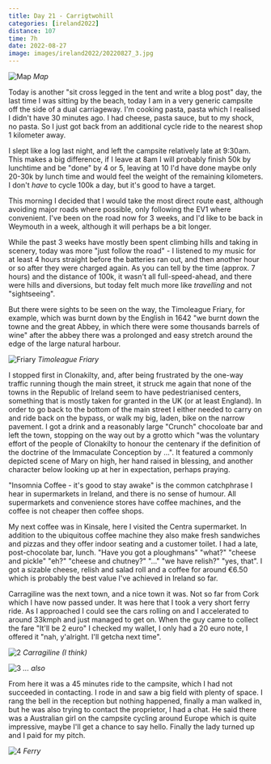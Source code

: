 ```yaml
--- 
title: Day 21 - Carrigtwohill
categories: [ireland2022]
distance: 107
time: 7h
date: 2022-08-27
image: images/ireland2022/20220827_3.jpg
---
```


![Map](/images/ireland2022/20220827_map.jpg) 
*Map*

Today is another "sit cross legged in the tent and write a blog post" day, the
last time I was sitting by the beach, today I am in a very generic campsite
off the side of a dual carriageway. I'm cooking pasta, pasta which I realised
I didn't have 30 minutes ago. I had cheese, pasta sauce, but to my shock, no
pasta. So I just got back from an additional cycle ride to the nearest shop 1
kilometer away.

I slept like a log last night, and left the campsite relatively late at
9:30am. This makes a big difference, if I leave at 8am I will probably finish
50k by lunchtime and be "done" by 4 or 5, leaving at 10 I'd have done maybe
only 20-30k by lunch time and would feel the weight of the remaining
kilometers. I don't _have_ to cycle 100k a day, but it's good to have a
target.

This morning I decided that I would take the most direct route east, although
avoiding major roads where possible, only following the EV1 where convenient.
I've been on the road now for 3 weeks, and I'd like to be back in Weymouth in
a week, although it will perhaps be a bit longer.

While the past 3 weeks have mostly been spent climbing hills and taking in
scenery, today was more "just follow the road" - I listened to my music for at
least 4 hours straight before the batteries ran out, and then another hour or
so after they were charged again. As you can tell by the time (approx. 7
hours) and the distance of 100k, it wasn't all full-speed-ahead, and there
were hills and diversions, but today felt much more like _travelling_ and not
"sightseeing".

But there were sights to be seen on the way, the Timoleague Friary, for
example, which was burnt down by the English in 1642 "we burnt down the towne
and the great Abbey, in which there were some thousands barrels of wine"
after the abbey there was a prolonged and easy stretch around the edge of the large
natural harbour.

![Friary](/images/ireland2022/20220827_1.jpg) 
*Timoleague Friary*

I stopped first in Clonakilty, and, after being frustrated by the one-way
traffic running though the main street, it struck me again that none of the
towns in the Republic of Ireland seem to have pedestrianised centers,
something that is mostly taken for granted in the UK (or at least England). In
order to go back to the bottom of the main street I either needed to carry on
and ride back on the bypass, or walk my big, laden, bike on the narrow
pavement. I got a drink and a reasonably large "Crunch" chocoloate bar and
left the town, stopping on the way out by a grotto which "was the voluntary
effort of the people of Clonakilty to honour the centenary if the definition
of the doctrine of the Immaculate Conception by ...". It featured a commonly
depicted scene of Mary on high, her hand raised in blessing, and another
character below looking up at her in expectation, perhaps praying.

"Insomnia Coffee - it's good to stay awake" is the common catchphrase I hear
in supermarkets in Ireland, and there is no sense of humour. All supermarkets
and convenience stores have coffee machines, and the coffee is not cheaper
then coffee shops.

My next coffee was in Kinsale, here I visited the Centra supermarket. In
addition to the ubiquitous coffee machine they also make fresh sandwiches and
pizzas and they offer indoor seating and a customer toilet. I had a late,
post-chocolate bar, lunch. "Have you got a ploughmans" "what?" "cheese and
pickle" "eh?" "cheese and chutney?" "..." "we have relish?" "yes, that". I got
a sizable cheese, relish and salad roll and a coffee for around €6.50 which is
probably the best value I've achieved in Ireland so far.

Carragiline was the next town, and a nice town it was. Not so far from Cork
which I have now passed under. It was here that I took a very short ferry
ride. As I approached I could see the cars rolling on and I accelerated to
around 33kmph and just managed to get on. When the guy came to collect the
fare "It'll be 2 euro" I checked my wallet, I only had a 20 euro note, I
offered it "nah, y'alright. I'll getcha next time".

![2](/images/ireland2022/20220827_2.jpg) 
*Carragiline (I think)*

![3](/images/ireland2022/20220827_3.jpg) 
*... also*

From here it was a 45 minutes ride to the campsite, which I had not succeeded
in contacting. I rode in and saw a big field with plenty of space. I rang the
bell in the reception but nothing happened, finally a man walked in, but he
was also trying to contact the proprietor, I had a chat. He said there was a
Australian girl on the campsite cycling around Europe which is quite
impressive, maybe I'll get a chance to say hello. Finally the lady turned up
and I paid for my pitch.

![4](/images/ireland2022/20220827_4.jpg) 
*Ferry*
